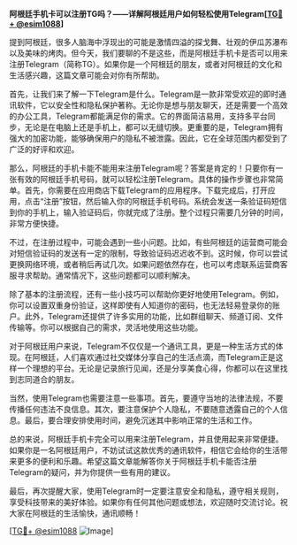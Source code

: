**阿根廷手机卡可以注册TG吗？——详解阿根廷用户如何轻松使用Telegram[[TG💪+ @esim1088](https://t.me/s/esim1088)]**

提到阿根廷，很多人脑海中浮现出的可能是激情四溢的探戈舞、壮观的伊瓜苏瀑布以及美味的烤肉。但今天，我们要聊的不是这些，而是阿根廷手机卡是否可以用来注册Telegram（简称TG）。如果你是一个阿根廷的朋友，或者对阿根廷的文化和生活感兴趣，这篇文章可能会对你有所帮助。

首先，让我们来了解一下Telegram是什么。Telegram是一款非常受欢迎的即时通讯软件，它以安全性和隐私保护著称。无论你是想与朋友聊天，还是需要一个高效的办公工具，Telegram都能满足你的需求。它的界面简洁易用，支持多平台同步，无论是在电脑上还是手机上，都可以无缝切换。更重要的是，Telegram拥有强大的加密功能，能够确保用户的隐私不被泄露。因此，它在全球范围内都受到了广泛的好评和欢迎。

那么，阿根廷的手机卡能不能用来注册Telegram呢？答案是肯定的！只要你有一张有效的阿根廷手机号码，就可以轻松注册Telegram。具体的操作步骤也非常简单。首先，你需要在应用商店下载Telegram的应用程序。下载完成后，打开应用，点击“注册”按钮，然后输入你的阿根廷手机号码。系统会发送一条验证码短信到你的手机上，输入验证码后，你就完成了注册。整个过程只需要几分钟的时间，非常方便快捷。

不过，在注册过程中，可能会遇到一些小问题。比如，有些阿根廷的运营商可能会对短信验证码的发送有一定的限制，导致验证码迟迟收不到。这时候，你可以尝试更换网络环境，或者稍后再试几次。如果问题依然存在，也可以考虑联系运营商客服寻求帮助。通常情况下，这些问题都可以顺利解决。

除了基本的注册流程，还有一些小技巧可以帮助你更好地使用Telegram。例如，你可以设置双重身份验证，这样即使有人知道你的密码，也无法轻易登录你的账户。此外，Telegram还提供了许多实用的功能，比如群组聊天、频道订阅、文件传输等。你可以根据自己的需求，灵活地使用这些功能。

对于阿根廷用户来说，Telegram不仅仅是一个通讯工具，更是一种生活方式的体现。在阿根廷，人们喜欢通过社交媒体分享自己的生活点滴，而Telegram正是这样一个理想的平台。无论是记录旅行见闻，还是分享美食心得，你都可以在这里找到志同道合的朋友。

当然，使用Telegram也需要注意一些事项。首先，要遵守当地的法律法规，不要传播任何违法不良信息。其次，要注意保护个人隐私，不要随意透露自己的个人信息。最后，要合理安排使用时间，避免沉迷其中影响正常的生活和工作。

总的来说，阿根廷手机卡完全可以用来注册Telegram，并且使用起来非常便捷。如果你是一名阿根廷用户，不妨试试这款优秀的通讯软件，相信它会给你的生活带来更多的便利和乐趣。希望这篇文章能解答你关于阿根廷手机卡能否注册Telegram的疑问，并为你提供一些有用的建议。

最后，再次提醒大家，使用Telegram时一定要注意安全和隐私，遵守相关规则，享受科技带来的美好体验。如果你有任何其他问题或想法，欢迎随时交流讨论。祝大家在阿根廷的生活愉快，通讯顺畅！

[[TG💪+ @esim1088](https://t.me/s/esim1088) ![Image](https://i.postimg.cc/4NQfJmqS/Snipaste-2025-05-13-00-14-12.png)]